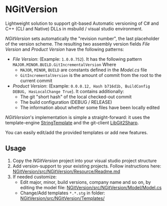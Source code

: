 NGitVersion
===========

Lightweight solution to support git-based Automatic versioning of C# and C++ (CLI and Native) DLLs in msbuild / visual studio environment.

*NGitVersion* sets automatically the "revision number", the last placeholder of the version scheme.
The resulting two assembly version fields *File Version* and *Product Version* have the following patterns:
- *File Version*: (Example: `1.0.0.752`). It has the following pattern `MAJOR.MINOR.BUILD.GitIncrementalVersion`
Where 
    - `MAJOR`, `MINOR`, `BUILD` are constants defined in the *Model.cs* file
    - `GitIncrementalVersion` is the amount of commit from the root to the current commit
- *Product Version*: (Example: `0.0.0.12, Hash b716d1b, BuildConfig DEBUG, HasLocalChange True`). It contains additionally:
    - The git "short hash" of the local checked-out commit 
    - The build configuration (DEBUG / RELEASE)
    - The information about whether some files have been locally edited
  

*NGitVersion*'s implementation is simple a straight-forward: it uses the template-engine [StringTemplate](https://github.com/antlr/stringtemplate4) and the git-client [LibGit2Sharp](https://github.com/libgit2/libgit2sharp). 

You can easily edit/add the provided templates or add new features.

Usage
-----
1. Copy the *NGitVersion* project into your visual studio project structure
2. Add version-support to your existing projects. Follow instructions here: [NGitVersion/src/NGitVersion/Resource/Readme.md](https://github.com/jeromerg/NGitVersion/blob/master/src/NGitVersion/Resource/Readme.md)
3. If needed customize:
    - Edit major, minor, build versions, company name and so on, by editing the model file: [NGitVersion/src/NGitVersion/Model/Model.cs](https://github.com/jeromerg/NGitVersion/blob/master/src/NGitVersion/Model/Model.cs)
    - Change/Add templates `*.*.stg` in folder: [NGitVersion/src/NGitVersion/Templates/](https://github.com/jeromerg/NGitVersion/blob/master/src/NGitVersion/Templates/)


